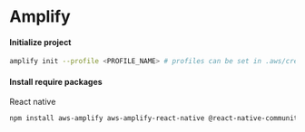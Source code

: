 # Amplify


#### Initialize project

```bash
amplify init --profile <PROFILE_NAME> # profiles can be set in .aws/credentials or .aws/config
```

#### Install require packages 

React native 

```bash
npm install aws-amplify aws-amplify-react-native @react-native-community/netinfo @react-native-async-storage/async-storage
```
